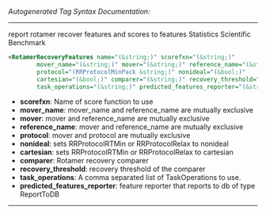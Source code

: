<!-- THIS IS AN AUTOGENERATED FILE: Don't edit it directly, instead change the schema definition in the code itself. -->

_Autogenerated Tag Syntax Documentation:_

---
report rotamer recover features and scores to features Statistics Scientific Benchmark

```xml
<RotamerRecoveryFeatures name="(&string;)" scorefxn="(&string;)"
        mover_name="(&string;)" mover="(&string;)" reference_name="(&string;)"
        protocol="(RRProtocolMinPack &string;)" nonideal="(&bool;)"
        cartesian="(&bool;)" comparer="(&string;)" recovery_threshold="(&bool;)"
        task_operations="(&string;)" predicted_features_reporter="(&string;)" />
```

-   **scorefxn**: Name of score function to use
-   **mover_name**: mover_name and reference_name are mutually exclusive
-   **mover**: mover and reference_name are mutually exclusive
-   **reference_name**: mover and reference_name are mutually exclusive
-   **protocol**: mover and protocol are mutually exclusive
-   **nonideal**: sets RRProtocolRTMin or RRProtocolRelax to nonideal
-   **cartesian**: sets RRProtocolRTMin or RRProtocolRelax to cartesian
-   **comparer**: Rotamer recovery comparer
-   **recovery_threshold**: recovery threshold of the comparer
-   **task_operations**: A comma separated list of TaskOperations to use.
-   **predicted_features_reporter**: feature reporter that reports to db of type ReportToDB

---
